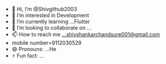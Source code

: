 - 👋 Hi, I’m @Shivgithub2003
- 👀 I’m interested in Development
- 🌱 I’m currently learning ...Flutter
- 💞️ I’m looking to collaborate on ...
- 📫 How to reach me ...shivshankarchandsure001@gmail.com
- mobile number=9112030529
- 😄 Pronouns: ...He
- ⚡ Fun fact: ...

<!---
Shivgithub2003/Shivgithub2003 is a ✨ special ✨ repository because its `README.md` (this file) appears on your GitHub profile.
You can click the Preview link to take a look at your changes.
--->
